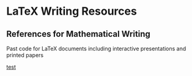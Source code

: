 # LaTeX Writing Resources


## References for Mathematical Writing


Past code for LaTeX documents including interactive presentations and printed papers 

[test](https://arxiv.org/pdf/math/9801013.pdf)

